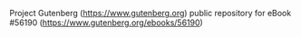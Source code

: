 Project Gutenberg (https://www.gutenberg.org) public repository for
eBook #56190 (https://www.gutenberg.org/ebooks/56190)

